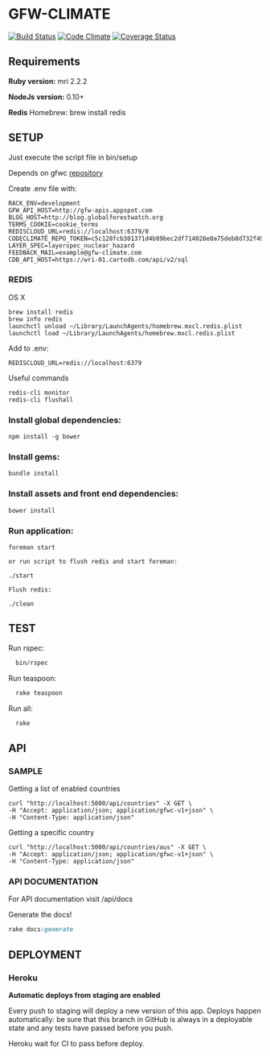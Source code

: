 # GFW-CLIMATE #

[![Build Status](https://travis-ci.org/Vizzuality/gfw-climate.svg?branch=develop)](https://travis-ci.org/Vizzuality/gfw-climate) [![Code Climate](https://codeclimate.com/github/Vizzuality/gfw-climate/badges/gpa.svg)](https://codeclimate.com/github/Vizzuality/gfw-climate) [![Coverage Status](https://coveralls.io/repos/Vizzuality/gfw-climate/badge.svg?branch=develop&service=github)](https://coveralls.io/github/Vizzuality/gfw-climate?branch=develop)

## Requirements ##

  **Ruby version:** mri 2.2.2

  **NodeJs version:** 0.10+

  **Redis** Homebrew: brew install redis

## SETUP ##

Just execute the script file in bin/setup

  Depends on gfwc [repository](https://github.com/Vizzuality/gfw-climate)

  Create .env file with:

```
RACK_ENV=development
GFW_API_HOST=http://gfw-apis.appspot.com
BLOG_HOST=http://blog.globalforestwatch.org
TERMS_COOKIE=cookie_terms
REDISCLOUD_URL=redis://localhost:6379/0
CODECLIMATE_REPO_TOKEN=c5c128fcb301371d4b89bec2df714028e0a75deb8d732f49f922626aa84c3524
LAYER_SPEC=layerspec_nuclear_hazard
FEEDBACK_MAIL=example@gfw-climate.com
CDB_API_HOST=https://wri-01.cartodb.com/api/v2/sql
```

### REDIS ###

OS X
```
brew install redis
brew info redis
launchctl unload ~/Library/LaunchAgents/homebrew.mxcl.redis.plist
launchctl load ~/Library/LaunchAgents/homebrew.mxcl.redis.plist
```
Add to .env:

```
REDISCLOUD_URL=redis://localhost:6379
```
Useful commands

```
redis-cli monitor
redis-cli flushall
```

### Install global dependencies: ###

    npm install -g bower

### Install gems: ###

    bundle install

### Install assets and front end dependencies: ###
    
    bower install

### Run application: ###

    foreman start

    or run script to flush redis and start foreman:

    ./start

    Flush redis: 

    ./clean

## TEST ##

  Run rspec: 
  ```ruby
    bin/rspec
  ```
  Run teaspoon: 
  ```ruby  
    rake teaspoon
  ```
  Run all: 
  ```ruby
    rake
  ```

## API ##

### SAMPLE ###
  
  Getting a list of enabled countries
  
    curl "http://localhost:5000/api/countries" -X GET \
    -H "Accept: application/json; application/gfwc-v1+json" \
    -H "Content-Type: application/json"

  Getting a specific country
  
    curl "http://localhost:5000/api/countries/aus" -X GET \
    -H "Accept: application/json; application/gfwc-v1+json" \
    -H "Content-Type: application/json"

### API DOCUMENTATION ###
   
   For API documentation visit /api/docs

   Generate the docs!

```ruby
rake docs:generate
```

## DEPLOYMENT ##

### Heroku ###

**Automatic deploys from  staging are enabled**

Every push to staging will deploy a new version of this app. Deploys happen automatically: be sure that this branch in GitHub is always in a deployable state and any tests have passed before you push.

Heroku wait for CI to pass before deploy.
